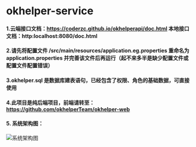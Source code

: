 # okhelper-service
#### 1.云端接口文档：https://coderzc.github.io/okhelperapi/doc.html 本地接口文档：http:localhost:8080/doc.html
#### 2.请先将配置文件 /src/main/resources/application.eg.properties 重命名为 application.properties 并完善该文件后再运行（起不来多半是缺少配置文件或配置文件配置错误）
#### 3.okhelper.sql 是数据库建表语句，已经包含了权限、角色的基础数据，可直接使用
#### 4.此项目是纯后端项目，前端请转至：https://github.com/okhelperTeam/okhelper-web
#### 5. 系统架构图：
![系统架构图](https://github.com/okhelperTeam/supplies/blob/master/picture/OK%E5%B8%AE%E7%B3%BB%E7%BB%9F%E6%9E%B6%E6%9E%84%E8%AE%BE%E8%AE%A1.png)
